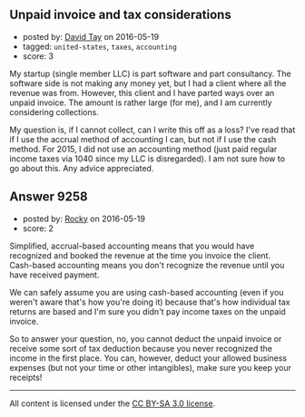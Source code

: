 ## Unpaid invoice and tax considerations

- posted by: [David Tay](https://stackexchange.com/users/196145/david-tay) on 2016-05-19
- tagged: `united-states`, `taxes`, `accounting`
- score: 3

<p>My startup (single member LLC) is part software and part consultancy. The software side is not making any money yet, but I had a client where all the revenue was from. However, this client and I have parted ways over an unpaid invoice. The amount is rather large (for me), and I am currently considering collections. </p>

<p>My question is, if I cannot collect, can I write this off as a loss? I've read that if I use the accrual method of accounting I can, but not if I use the cash method. For 2015, I did not use an accounting method (just paid regular income taxes via 1040 since my LLC is disregarded). I am not sure how to go about this. Any advice appreciated.</p>



## Answer 9258

- posted by: [Rocky](https://stackexchange.com/users/4448541/rocky) on 2016-05-19
- score: 2

<p>Simplified, accrual-based accounting means that you would have recognized and booked the revenue at the time you invoice the client. Cash-based accounting means you don't recognize the revenue until you have received payment.</p>

<p>We can safely assume you are using cash-based accounting (even if you weren't aware that's how you're doing it) because that's how individual tax returns are based and I'm sure you didn't pay income taxes on the unpaid invoice.</p>

<p>So to answer your question, no, you cannot deduct the unpaid invoice or receive some sort of tax deduction because you never recognized the income in the first place. You can, however, deduct your allowed business expenses (but not your time or other intangibles), make sure you keep your receipts!</p>




---

All content is licensed under the [CC BY-SA 3.0 license](https://creativecommons.org/licenses/by-sa/3.0/).
